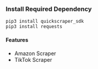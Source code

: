 ### Install Required Dependency
```
pip3 install quickscraper_sdk
pip3 install requests
```

#### Features
- Amazon Scraper
- TikTok Scraper